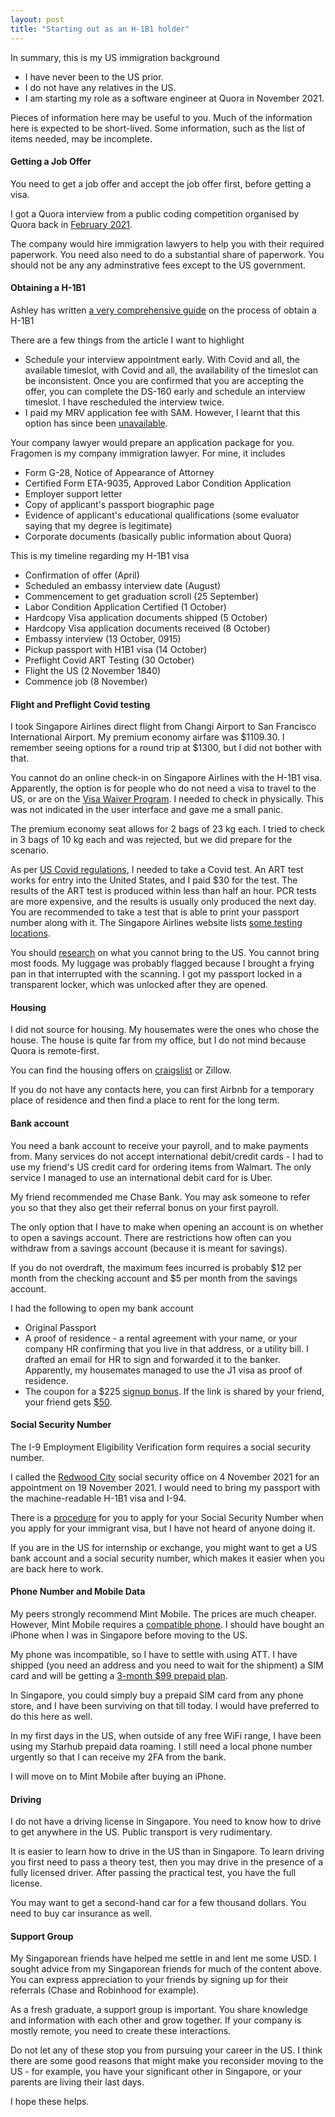 ```yaml
---
layout: post
title: "Starting out as an H-1B1 holder"
---
```


In summary, this is my US immigration background

- I have never been to the US prior.
- I do not have any relatives in the US.
- I am starting my role as a software engineer at Quora in November 2021.

Pieces of information here may be useful to you. Much of the information here is expected to be short-lived. Some information, such as the list of items needed, may be incomplete.



#### Getting a Job Offer

You need to get a job offer and accept the job offer first, before getting a visa.

I got a Quora interview from a public coding competition organised by Quora back in [February 2021](https://challenge.quora.com/).

The company would hire immigration lawyers to help you with their required paperwork. You need also need to do a substantial share of paperwork. You should not be any any adminstrative fees except to the US government.



#### Obtaining a H-1B1

Ashley has written [a very comprehensive guide](https://ashleylim.medium.com/navigating-the-h1b1-visa-process-4c8e459c4b96) on the process of obtain a H-1B1

There are a few things from the article I want to highlight
- Schedule your interview appointment early. With Covid and all, the available timeslot, with Covid and all, the availability of the timeslot can be inconsistent. Once you are confirmed that you are accepting the offer, you can complete the DS-160 early and schedule an interview timeslot. I have rescheduled the interview twice.
- I paid my MRV application fee with SAM. However, I learnt that this option has since been [unavailable](https://www.ustraveldocs.com/sg/sg-niv-paymentinfo.asp).



Your company lawyer would prepare an application package for you. Fragomen is my company immigration lawyer. For mine, it includes

- Form G-28, Notice of Appearance of Attorney
- Certified Form ETA-9035, Approved Labor Condition Application
- Employer support letter
- Copy of applicant's passport biographic page
- Evidence of applicant's educational qualifications (some evaluator saying that my degree is legitimate)
- Corporate documents (basically public information about Quora)



This is my timeline regarding my H-1B1 visa

- Confirmation of offer (April)
- Scheduled an embassy interview date (August)
- Commencement to get graduation scroll (25 September)
- Labor Condition Application Certified (1 October)
- Hardcopy Visa application documents shipped (5 October)
- Hardcopy Visa application documents received (8 October)
- Embassy interview (13 October, 0915)
- Pickup passport with H1B1 visa (14 October)
- Preflight Covid ART Testing (30 October)
- Flight the US (2 November 1840)
- Commence job (8 November)



#### Flight and Preflight Covid testing

I took Singapore Airlines direct flight from Changi Airport to San Francisco International Airport. My premium economy airfare was \$1109.30. I remember seeing options for a round trip at \$1300, but I did not bother with that.

You cannot do an online check-in on Singapore Airlines with the H-1B1 visa. Apparently, the option is for people who do not need a visa to travel to the US, or are on the [Visa Waiver Program](https://travel.state.gov/content/travel/en/us-visas/tourism-visit/visa-waiver-program.html). I needed to check in physically. This was not indicated in the user interface and gave me a small panic.

The premium economy seat allows for 2 bags of 23 kg each. I tried to check in 3 bags of 10 kg each and was rejected, but we did prepare for the scenario. 

As per [US Covid regulations](https://www.cdc.gov/coronavirus/2019-ncov/travelers/testing-international-air-travelers.html), I needed to take a Covid test. An ART test works for entry into the United States, and I paid $30 for the test. The results of the ART test is produced within less than half an hour. PCR tests are more expensive, and the results is usually only produced the next day. You are recommended to take a test that is able to print your passport number along with it. The Singapore Airlines website lists [some testing locations](https://www.singaporeair.com/en_UK/sg/travel-info/pdt-pcr-locations/).

You should [research](https://www.cbp.gov/travel/us-citizens/know-before-you-go/prohibited-and-restricted-items) on what you cannot bring to the US. You cannot bring most foods. My luggage was probably flagged because I brought a frying pan in that interrupted with the scanning. I got my passport locked in a transparent locker, which was unlocked after they are opened. 



#### Housing

I did not source for housing. My housemates were the ones who chose the house. The house is quite far from my office, but I do not mind because Quora is remote-first.

You can find the housing offers on [craigslist](https://sfbay.craigslist.org/) or Zillow.

If you do not have any contacts here, you can first Airbnb for a temporary place of residence and then find a place to rent for the long term.



#### Bank account

You need a bank account to receive your payroll, and to make payments from. Many services do not accept international debit/credit cards - I had to use my friend's US credit card for ordering items from Walmart. The only service I managed to use an international debit card for is Uber.

My friend recommended me Chase Bank. You may ask someone to refer you so that they also get their referral bonus on your first payroll.

The only option that I have to make when opening an account is on whether to open a savings account. There are restrictions how often can you withdraw from a savings account (because it is meant for savings).

If you do not overdraft, the maximum fees incurred is probably \$12 per month from the checking account and \$5 per month from the savings account.

I had the following to open my bank account

- Original Passport
- A proof of residence - a rental agreement with your name, or your company HR confirming that you live in that address, or a utility bill. I drafted an email for HR to sign and forwarded it to the banker. Apparently, my housemates managed to use the J1 visa as proof of residence.
- The coupon for a \$225 [signup bonus](https://accounts.chase.com/raf/landing). If the link is shared by your friend, your friend gets [\$50](https://accounts.chase.com/raf/landing).



#### Social Security Number

The I-9 Employment Eligibility Verification form requires a social security number.

I called the [Redwood City](https://ssofficelocation.com/offices/california/redwood-city/redwood-city-social-security-office-94063/) social security office on 4 November 2021 for an appointment on 19 November 2021. I would need to bring my passport with the machine-readable H-1B1 visa and I-94.

There is a [procedure](https://www.ssa.gov/ssnvisa/) for you to apply for your Social Security Number when you apply for your immigrant visa, but I have not heard of anyone doing it. 

If you are in the US for internship or exchange, you might want to get a US bank account and a social security number, which makes it easier when you are back here to work.



#### Phone Number and Mobile Data

My peers strongly recommend Mint Mobile. The prices are much cheaper. However, Mint Mobile requires a [compatible phone](https://www.mintmobile.com/byop/). I should have bought an iPhone when I was in Singapore before moving to the US.

My phone was incompatible, so I have to settle with using ATT. I have shipped (you need an address and you need to wait for the shipment) a SIM card and will be getting a [3-month $99 prepaid plan](https://www.att.com/support/article/wireless/KM1391956/).

In Singapore, you could simply buy a prepaid SIM card from any phone store, and I have been surviving on that till today. I would have preferred to do this here as well.

In my first days in the US, when outside of any free WiFi range, I have been using my Starhub prepaid data roaming. I still need a local phone number urgently so that I can receive my 2FA from the bank.

I will move on to Mint Mobile after buying an iPhone.



#### Driving

I do not have a driving license in Singapore. You need to know how to drive to get anywhere in the US. Public transport is very rudimentary.

It is easier to learn how to drive in the US than in Singapore. To learn driving you first need to pass a theory test, then you may drive in the presence of a fully licensed driver. After passing the practical test, you have the full license.

You may want to get a second-hand car for a few thousand dollars. You need to buy car insurance as well.



#### Support Group

My Singaporean friends have helped me settle in and lent me some USD. I sought advice from my Singaporean friends for much of the content above. You can express appreciation to your friends by signing up for their referrals (Chase and Robinhood for example).

As a fresh graduate, a support group is important. You share knowledge and information with each other and grow together. If your company is mostly remote, you need to create these interactions.

Do not let any of these stop you from pursuing your career in the US. I think there are some good reasons that might make you reconsider moving to the US - for example, you have your significant other in Singapore, or your parents are living their last days.



I hope these helps.

